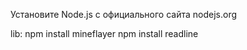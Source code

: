 Установите Node.js с официального сайта nodejs.org

lib:
npm install mineflayer
npm install readline


